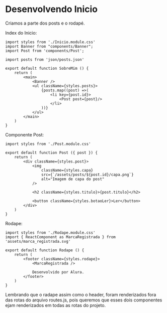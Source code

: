 # Desenvolvendo Inicio

Criamos a parte dos posts e o rodapé.

Index do Inicio:

    import styles from './Inicio.module.css'
    import Banner from "components/Banner";
    import Post from 'components/Post';

    import posts from 'json/posts.json'

    export default function SobreMim () {
        return (
            <main>
                <Banner />
                <ul className={styles.posts}>
                    {posts.map((post) =>(
                        <li key={post.id}>
                            <Post post={post}/>
                        </li>
                    ))}
                </ul>
            </main>
        )
    }

Componente Post:

    import styles from './Post.module.css'

    export default function Post ({ post }) {
        return (
            <div className={styles.post}>
                <img
                    className={styles.capa}
                    src={`/assets/posts/${post.id}/capa.png`}
                    alt="Imagem de capa do post"
                />

                <h2 className={styles.titulo}>{post.titulo}</h2>

                <button className={styles.botaoLer}>Ler</button>
            </div>
        )
    }

Rodape:

    import styles from './Rodape.module.css'
    import { ReactComponent as MarcaRegistrada } from 'assets/marca_registrada.svg'

    export default function Rodape () {
        return (
            <footer className={styles.rodape}>
                <MarcaRegistrada />

                Desenvolvido por Alura.
            </footer>
        )
    }

Lembrando que o radape assim como o header, foram renderizados fora das rotas do arquivo routes.js, pois queremos que esses dois componentes ejam renderizados em todas as rotas do projeto.
